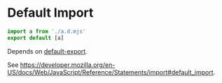 # Default Import

```js
import a from './a.d.mjs'
export default [a]
```

Depends on [default-export](./2110-default-export.md).

See https://developer.mozilla.org/en-US/docs/Web/JavaScript/Reference/Statements/import#default_import.